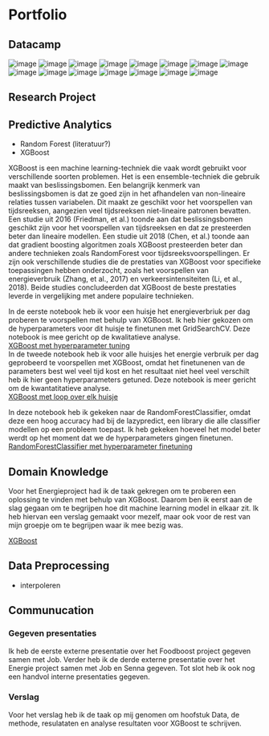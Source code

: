 # Portfolio

## Datacamp
![image](https://user-images.githubusercontent.com/120015853/213521634-464dedbe-4458-4ee2-bc8c-e9cf36be9165.png)
![image](https://user-images.githubusercontent.com/120015853/213521705-06b65c44-a0ef-4c54-8185-2b59ca9fae62.png)
![image](https://user-images.githubusercontent.com/120015853/213521772-867505a7-c536-458f-91ec-2336baedebbf.png)
![image](https://user-images.githubusercontent.com/120015853/213521882-16770441-f3ec-4516-9dfd-a6f60ba2dff7.png)
![image](https://user-images.githubusercontent.com/120015853/213521990-071d8d15-e157-4b85-a65c-12a23a510af8.png)
![image](https://user-images.githubusercontent.com/120015853/213522093-23018356-0baf-4b5d-870c-743df444f9f3.png)
![image](https://user-images.githubusercontent.com/120015853/213522198-f01bca37-6f37-41d5-aed8-f18ab3d39bb8.png)
![image](https://user-images.githubusercontent.com/120015853/213524020-8d886a22-693f-45a3-b379-1dc74ba35904.png)
![image](https://user-images.githubusercontent.com/120015853/213524085-a2933412-affb-4d7d-ae69-6afbf88d35a6.png)
![image](https://user-images.githubusercontent.com/120015853/213524190-714b2187-4837-421e-b090-d05ad0c5ed3a.png)
![image](https://user-images.githubusercontent.com/120015853/213524283-c6702829-72cf-4cb2-b367-e984557953e7.png)
![image](https://user-images.githubusercontent.com/120015853/213524344-777dcd26-f810-42f2-acc4-120f915f75b4.png)
![image](https://user-images.githubusercontent.com/120015853/213524433-4c55ee06-690e-4fdc-9196-92b6eb178ca3.png)
![image](https://user-images.githubusercontent.com/120015853/213524512-7451ca92-7968-4111-9b1b-3a9a1bf1dff2.png)
![image](https://user-images.githubusercontent.com/120015853/213524593-7f1c6318-efbe-43ed-b59f-9b365ca67e75.png)


## Research Project

## Predictive Analytics
- Random Forest (literatuur?)
- XGBoost

XGBoost is een machine learning-techniek die vaak wordt gebruikt voor verschillende soorten problemen. Het is een ensemble-techniek die gebruik maakt van beslissingsbomen. Een belangrijk kenmerk van beslissingsbomen is dat ze goed zijn in het afhandelen van non-lineaire relaties tussen variabelen. Dit maakt ze geschikt voor het voorspellen van tijdsreeksen, aangezien veel tijdsreeksen niet-lineaire patronen bevatten. Een studie uit 2016 (Friedman, et al.) toonde aan dat beslissingsbomen geschikt zijn voor het voorspellen van tijdsreeksen en dat ze presteerden beter dan lineaire modellen. Een studie uit 2018 (Chen, et al.) toonde aan dat gradient boosting algoritmen zoals XGBoost presteerden beter dan andere technieken zoals RandomForest voor tijdsreeksvoorspellingen. Er zijn ook verschillende studies die de prestaties van XGBoost voor specifieke toepassingen hebben onderzocht, zoals het voorspellen van energieverbruik (Zhang, et al., 2017) en verkeersintensiteiten (Li, et al., 2018). Beide studies concludeerden dat XGBoost de beste prestaties leverde in vergelijking met andere populaire technieken. 

In de eerste notebook heb ik voor een huisje het energieverbriuk per dag proberen te voorspellen met behulp van XGBoost. Ik heb hier gekozen om de hyperparameters voor dit huisje te finetunen met GridSearchCV. Deze notebook is mee gericht op de kwalitatieve analyse. <br>
[XGBoost met hyperparameter tuning](xgboost1.ipynb) <br>
In de tweede notebook heb ik voor alle huisjes het energie verbruik per dag geprobeerd te voorspellen met XGBoost, omdat het finetunenen van de parameters best wel veel tijd kost en het resultaat niet heel veel verschilt heb ik hier geen hyperparameters getuned. Deze notebook is meer gericht om de kwantatitatieve analyse. <br>
[XGBoost met loop over elk huisje](xgboost2.ipynb)

In deze notebook heb ik gekeken naar de RandomForestClassifier, omdat deze een hoog accuracy had bij de lazypredict, een library die alle classifier modellen op een probleem toepast. Ik heb gekeken hoeveel het model beter werdt op het moment dat we de hyperparameters gingen finetunen. <br>
[RandomForestClassifier met hyperparameter finetuning](rfr.ipynb)

## Domain Knowledge
Voor het Energieproject had ik de taak gekregen om te proberen een oplossing te vinden met behulp van XGBoost. Daarom ben ik eerst aan de slag gegaan om te begrijpen hoe dit machine learning model in elkaar zit. Ik heb hiervan een verslag gemaakt voor mezelf, maar ook voor de rest van mijn groepje om te begrijpen waar ik mee bezig was.

[XGBoost](XgBoost.pdf)

## Data Preprocessing
- interpoleren
## Communucation

### Gegeven presentaties

Ik heb de eerste externe presentatie over het Foodboost project gegeven samen met Job. Verder heb ik de derde externe presentatie over het Energie project samen met Job en Senna gegeven. Tot slot heb ik ook nog een handvol interne presentaties gegeven.

### Verslag

Voor het verslag heb ik de taak op mij genomen om hoofstuk Data, de methode, resulataten en analyse resultaten voor XGBoost te schrijven.
